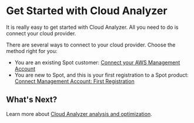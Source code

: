 # Get Started with Cloud Analyzer

It is really easy to get started with Cloud Analyzer. All you need to do is connect your cloud provider.

There are several ways to connect to your cloud provider. Choose the method right for you:

- You are an existing Spot customer: [Connect your AWS Management Account](cloud-analyzer/getting-started/connect-your-aws-master-payer-account-existing-customer)
- You are new to Spot, and this is your first registration to a Spot product: [Connect Management Account: First Registration](cloud-analyzer/getting-started/connect-master-payer-account-first-registration)

## What's Next?

Learn more about [Cloud Analyzer analysis and optimization](cloud-analyzer/tutorials/).
